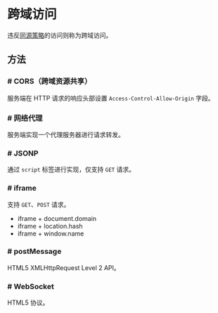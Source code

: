 # 跨域访问

违反[同源策略](../同源策略/README.md)的访问则称为跨域访问。

## 方法

### # CORS（跨域资源共享）
服务端在 HTTP 请求的响应头部设置 `Access-Control-Allow-Origin` 字段。

### # 网络代理
服务端实现一个代理服务器进行请求转发。

### # JSONP
通过 `script` 标签进行实现，仅支持 `GET` 请求。

### # iframe 
支持 `GET`、`POST` 请求。

- iframe + document.domain
- iframe + location.hash
- iframe + window.name

### # postMessage
HTML5 XMLHttpRequest Level 2 API。

### # WebSocket
HTML5 协议。



